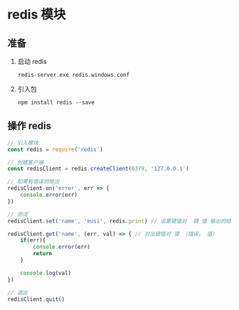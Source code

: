 ﻿# redis 模块

## 准备

1. 启动 redis

   ```shell
   redis-server.exe redis.windows.conf
   ```

2. 引入包

   ```shell
   npm install redis --save
   ```

## 操作 redis

```js
// 引入模块
const redis = require('redis')

// 创建客户端
const redisClient = redis.createClient(6379, '127.0.0.1')

// 如果有错误则抛出
redisClient.on('error', err => {
    console.error(err)
})

// 测试
redisClient.set('name', 'musi', redis.print) // 设置键值对  键 值 输出的结果

redisClient.get('name', (err, val) => { // 对出键值对 键 （错误， 值）
    if(err){
        console.error(err)
        return
    }

    console.log(val)
})

// 退出
redisClient.quit()
```

